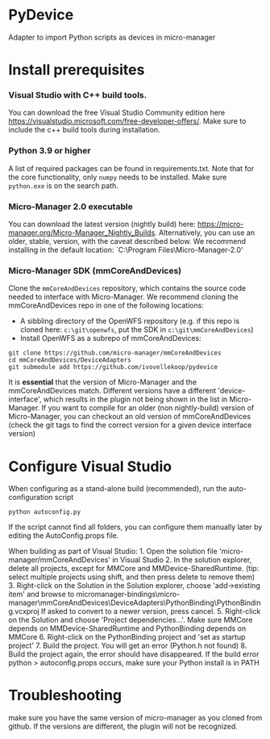 # PyDevice
Adapter to import Python scripts as devices in micro-manager

# Install prerequisites
### Visual Studio with C++ build tools.
You can download the free Visual Studio Community edition here https://visualstudio.microsoft.com/free-developer-offers/. Make sure to include the c++ build tools during installation.

### Python 3.9 or higher
A list of required packages can be found in requirements.txt. Note that for the core functionality, only `numpy` needs to be installed. Make sure `python.exe` is on the search path.

### Micro-Manager 2.0 executable
You can download the latest version (nightly build) here: https://micro-manager.org/Micro-Manager_Nightly_Builds. Alternatively, you can use an older, stable, version, with the caveat described below. We recommend installing in the default location: `C:\Program Files\Micro-Manager-2.0\'

### Micro-Manager SDK (mmCoreAndDevices)
Clone the `mmCoreAndDevices` repository, which contains the source code needed to interface with Micro-Manager. We recommend cloning the mmCoreAndDevices repo in one of the following locations:
* A sibbling directory of the OpenWFS repository (e.g. if this repo is cloned here: `c:\git\openwfs`, put the SDK in `c:\git\mmCoreAndDevices`)
* Install OpenWFS as a subrepo of mmCoreAndDevices:

~~~
git clone https://github.com/micro-manager/mmCoreAndDevices
cd mmCoreAndDevices/DeviceAdapters
git submodule add https://github.com/ivovellekoop/pydevice
~~~

It is **essential** that the version of Micro-Manager and the mmCoreAndDevices match. Different versions have a different 'device-interface', which results in the plugin not being shown in the list in Micro-Manager. If you want to compile for an older (non nightly-build) version of Micro-Manager, you can checkout an old version of mmCoreAndDevices (check the git tags to find the correct version for a given device interface version)


# Configure Visual Studio
When configuring as a stand-alone build (recommended), run the auto-configuration script
~~~
python autoconfig.py
~~~
If the script cannot find all folders, you can configure them manually later by editing the AutoConfig.props file.

When building as part of Visual Studio:
    1. Open the solution file 'micro-manager/mmCoreAndDevices' in Visual Studio
    2. In the solution explorer, delete all projects, except for MMCore and MMDevice-SharedRuntime. (tip: select multiple projects using shift, and then press delete to remove them)
    3. Right-click on the Solution in the Solution explorer, choose 'add->existing item' and browse to micromanager-bindings\micro-manager\mmCoreAndDevices\DeviceAdapters\PythonBinding\PythonBinding.vcxproj
 If asked to convert to a newer version, press cancel.
    5. Right-click on the Solution and choose 'Project dependencies...'. Make sure MMCore depends on MMDevice-SharedRuntime and PythonBinding depends on MMCore
    6. Right-click on the PythonBinding project and 'set as startup project' 
    7. Build the project. You will get an error (Python.h not found)
    8. Build the project again, the error should have disappeared. If the build error python > autoconfig.props occurs, make sure your Python install is in PATH


# Troubleshooting
make sure you have the same version of micro-manager as you cloned from github. If the versions are different, the plugin will not be recognized.

